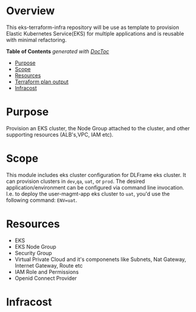 # Overview 

This eks-terraform-infra repository will be use as template to provision Elastic Kubernetes Service(EKS) for multiple applications and is reusable with minimal refactoring.

<!-- START doctoc generated TOC please keep comment here to allow auto update -->
<!-- DON'T EDIT THIS SECTION, INSTEAD RE-RUN doctoc TO UPDATE -->
**Table of Contents**  *generated with [DocToc](https://github.com/thlorenz/doctoc)*

- [Purpose](#purpose)
- [Scope](#scope)
- [Resources](#resources)
- [Terraform plan output](#terraform-plan-output)
- [Infracost](#Infracost)

# Purpose
Provision an EKS cluster, the Node Group attached to the cluster, and other supporting resources (ALB's,VPC, IAM etc).

# Scope

This module includes eks cluster configuration for DLFrame eks  cluster. It can provision clusters in `dev`,`qa`, `uat`, or `prod`. The desired application/environment can be configured via command line invocation. I.e. to deploy the user-magmt-app eks cluster to `uat`, you'd use the following command: `ENV=uat`.

# Resources
- EKS
- EKS Node Group
- Security Group
- Virtual Private Cloud and it's componenets like Subnets, Nat Gateway, Internet Gateway, Route etc 
- IAM Role and Permissions
- Openid Connect Provider

# Infracost 
